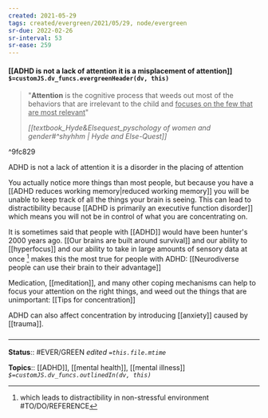 ```yaml
---
created: 2021-05-29
tags: created/evergreen/2021/05/29, node/evergreen
sr-due: 2022-02-26
sr-interval: 53
sr-ease: 259
---
```


#### [[ADHD is not a lack of attention it is a misplacement of attention]] `$=customJS.dv_funcs.evergreenHeader(dv, this)`

> "**Attention** is the cognitive process that weeds out most of the behaviors that are irrelevant to the child and <u>focuses on the few that are most relevant</u>" 
> 
> <cite> [[textbook_Hyde&Elsequest_pyschology of women and gender#^shyhhm | Hyde and Else-Quest]] </cite> 

^9fc829

ADHD is not a lack of attention it is a disorder in the placing of attention

You actually notice more things than most people, but because you have a [[ADHD reduces working memory|reduced working memory]] you will be unable to keep track of all the things your brain is seeing.
This can lead to distractibility because [[ADHD is primarily an executive function disorder]] which means you will not be in control of what you are concentrating on. 

It is sometimes said that people with [[ADHD]] would have been hunter's 2000 years ago. [[Our brains are built around survival]] and our ability to [[hyperfocus]] and our ability to take in large amounts of sensory data at once [^1] makes this the most true for people with ADHD: [[Neurodiverse people can use their brain to their advantage]]

[^1]: which leads to distractibility in non-stressful environment #TO/DO/REFERENCE 

Medication, [[meditation]], and many other coping mechanisms can help to focus your attention on the right things, and weed out the things that are unimportant: [[Tips for concentration]]

ADHD can also affect concentration by introducing [[anxiety]] caused by [[trauma]].


### <hr class="footnote"/>

**Status**:: #EVER/GREEN 
*edited `=this.file.mtime`*

**Topics**:: [[ADHD]], [[mental health]], [[mental illness]] 
*`$=customJS.dv_funcs.outlinedIn(dv, this)`*

